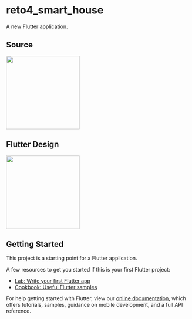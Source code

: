 # reto4_smart_house

A new Flutter application.

## Source 

<img src="https://user-images.githubusercontent.com/52869805/69694563-369c0980-10a7-11ea-9e3b-abe7b5756b55.png" width=200> 

## Flutter Design

<img src="https://user-images.githubusercontent.com/52869805/69694564-3a2f9080-10a7-11ea-807a-eb6c4dbfbf28.png" width=200>

## Getting Started

This project is a starting point for a Flutter application.

A few resources to get you started if this is your first Flutter project:

- [Lab: Write your first Flutter app](https://flutter.dev/docs/get-started/codelab)
- [Cookbook: Useful Flutter samples](https://flutter.dev/docs/cookbook)

For help getting started with Flutter, view our
[online documentation](https://flutter.dev/docs), which offers tutorials,
samples, guidance on mobile development, and a full API reference.
